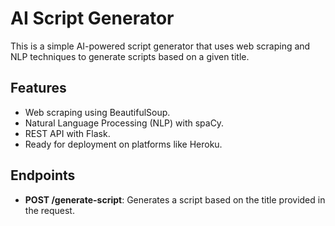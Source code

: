 # AI Script Generator

This is a simple AI-powered script generator that uses web scraping and NLP techniques to generate scripts based on a given title.

## Features
- Web scraping using BeautifulSoup.
- Natural Language Processing (NLP) with spaCy.
- REST API with Flask.
- Ready for deployment on platforms like Heroku.

## Endpoints
- **POST /generate-script**: Generates a script based on the title provided in the request.
